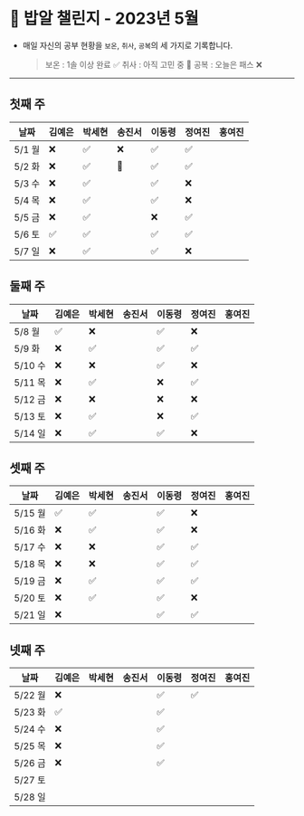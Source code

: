 # 🍚 밥알 챌린지 - 2023년 5월
- 매일 자신의 공부 현황을 `보온`, `취사`, `공복`의 세 가지로 기록합니다.
    
    > 보온 : 1솔 이상 완료 ✅
    취사 : 아직 고민 중 🤔
    공복 : 오늘은 패스 ❌
---

## 첫째 주

**날짜**|김예은|박세현|송진서|이동령|정여진|홍여진
---|---|---|---|---|---|---
5/1 월|❌|✅|❌|✅|✅| |
5/2 화|❌|✅|🤔|✅|✅| |
5/3 수|❌|✅| |✅|❌| |
5/4 목|❌|✅| |✅|❌| |
5/5 금|❌|✅| |❌|✅| |
5/6 토|✅|✅| |✅|✅| |
5/7 일|❌|✅| |✅|❌| |


## 둘째 주

**날짜**|김예은|박세현|송진서|이동령|정여진|홍여진
---|---|---|---|---|---|---
5/8 월|✅|❌| |✅|❌| |
5/9 화|❌|✅| |✅|✅| |
5/10 수|❌|❌| |✅|❌| |
5/11 목|❌|✅| |❌|✅| |
5/12 금|❌|❌| |❌|❌| |
5/13 토|❌|✅| |❌|✅| |
5/14 일|❌|✅| |✅|❌| |


## 셋째 주

**날짜**|김예은|박세현|송진서|이동령|정여진|홍여진
---|---|---|---|---|---|---
5/15 월|✅|✅| |✅|❌| |
5/16 화|❌|✅| |✅|❌| |
5/17 수|❌|❌| |✅|✅| |
5/18 목|❌|❌| |✅|✅| |
5/19 금|❌|✅| |✅|✅| |
5/20 토|❌|✅| |✅|❌| |
5/21 일|❌| | |✅|✅| |

## 넷째 주

**날짜**|김예은|박세현|송진서|이동령|정여진|홍여진
---|---|---|---|---|---|---
5/22 월|❌ | | |✅|✅| |
5/23 화|✅ | | |✅| | |
5/24 수|❌ | | |✅| | |
5/25 목|❌ | | |✅ | |
5/26 금|❌ | | |✅| | |
5/27 토| | | | | | |
5/28 일| | | | | | |
